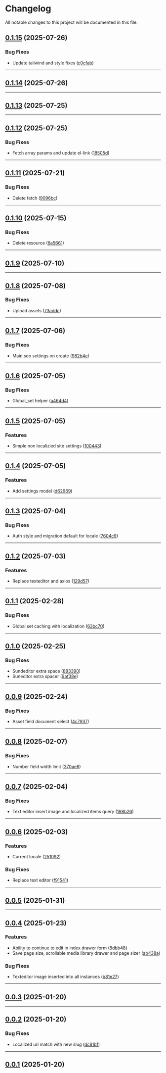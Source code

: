 <!--- BEGIN HEADER -->
# Changelog

All notable changes to this project will be documented in this file.
<!--- END HEADER -->

## [0.1.15](https://github.com/elijahworkz/invicta-admin/compare/v0.1.14...v0.1.15) (2025-07-26)

### Bug Fixes

* Update tailwind and style fixes ([c0cfab](https://github.com/elijahworkz/invicta-admin/commit/c0cfab0b0ac9c7947ee09a62a15a1451ebd6dfbd))


---

## [0.1.14](https://github.com/elijahworkz/invicta-admin/compare/v0.1.13...v0.1.14) (2025-07-26)


---

## [0.1.13](https://github.com/elijahworkz/invicta-admin/compare/v0.1.12...v0.1.13) (2025-07-25)


---

## [0.1.12](https://github.com/elijahworkz/invicta-admin/compare/v0.1.11...v0.1.12) (2025-07-25)

### Bug Fixes

* Fetch array params and update el-link ([18505d](https://github.com/elijahworkz/invicta-admin/commit/18505dd2db1c639f3624b3707ce7b353ffb0d86c))


---

## [0.1.11](https://github.com/elijahworkz/invicta-admin/compare/v0.1.10...v0.1.11) (2025-07-21)

### Bug Fixes

* Delete fetch ([9096bc](https://github.com/elijahworkz/invicta-admin/commit/9096bc5c6e7a90117ed5aa1b7bed71914af32fb2))


---

## [0.1.10](https://github.com/elijahworkz/invicta-admin/compare/v0.1.9...v0.1.10) (2025-07-15)

### Bug Fixes

* Delete resource ([6a5661](https://github.com/elijahworkz/invicta-admin/commit/6a5661c3d51feb914d80110afbd78154ff059489))


---

## [0.1.9](https://github.com/elijahworkz/invicta-admin/compare/v0.1.8...v0.1.9) (2025-07-10)


---

## [0.1.8](https://github.com/elijahworkz/invicta-admin/compare/v0.1.7...v0.1.8) (2025-07-08)

### Bug Fixes

* Upload assets ([73addc](https://github.com/elijahworkz/invicta-admin/commit/73addc9f1fa4a8f8471196bde8c1833f5cad1903))


---

## [0.1.7](https://github.com/elijahworkz/invicta-admin/compare/v0.1.6...v0.1.7) (2025-07-06)

### Bug Fixes

* Main seo settings on create ([982b4e](https://github.com/elijahworkz/invicta-admin/commit/982b4e5cdec8c93f8ee4a8857b0eb9b976146dbc))


---

## [0.1.6](https://github.com/elijahworkz/invicta-admin/compare/v0.1.5...v0.1.6) (2025-07-05)

### Bug Fixes

* Global_set helper ([a464d4](https://github.com/elijahworkz/invicta-admin/commit/a464d4a9c3ede7f353d13e36674a8b0f8872d743))


---

## [0.1.5](https://github.com/elijahworkz/invicta-admin/compare/v0.1.4...v0.1.5) (2025-07-05)

### Features

* Simple non localizied site settings ([100443](https://github.com/elijahworkz/invicta-admin/commit/1004437c327ad726bd3eb9e564e3026f6f697098))


---

## [0.1.4](https://github.com/elijahworkz/invicta-admin/compare/v0.1.3...v0.1.4) (2025-07-05)

### Features

* Add settings model ([d62969](https://github.com/elijahworkz/invicta-admin/commit/d62969ece8301a5308f1cd8aad6231a50cd1d683))


---

## [0.1.3](https://github.com/elijahworkz/invicta-admin/compare/v0.1.2...v0.1.3) (2025-07-04)

### Bug Fixes

* Auth style and migration default for locale ([7604c9](https://github.com/elijahworkz/invicta-admin/commit/7604c925e2176d22e9d5464dd3beb44c3f021bcb))


---

## [0.1.2](https://github.com/elijahworkz/invicta-admin/compare/v0.1.1...v0.1.2) (2025-07-03)

### Features

* Replace texteditor and axios ([129d57](https://github.com/elijahworkz/invicta-admin/commit/129d57c041bb12132e1910b1ff725287b2fe6da8))


---

## [0.1.1](https://github.com/elijahworkz/invicta-admin/compare/v0.1.0...v0.1.1) (2025-02-28)

### Bug Fixes

* Global set caching with localization ([63bc70](https://github.com/elijahworkz/invicta-admin/commit/63bc7081f700fc9acb08c1236153f31f091829bb))


---

## [0.1.0](https://github.com/elijahworkz/invicta-admin/compare/v0.0.9...v0.1.0) (2025-02-25)

### Bug Fixes

* Sundeditor extra space ([883390](https://github.com/elijahworkz/invicta-admin/commit/8833903097dddcab6223ffdc4d32c735fceef1ed))
* Suneditor extra spacer ([9af38e](https://github.com/elijahworkz/invicta-admin/commit/9af38e66974bb6ff1b6dc8941e81c8997e278dcb))


---

## [0.0.9](https://github.com/elijahworkz/invicta-admin/compare/v0.0.8...v0.0.9) (2025-02-24)

### Bug Fixes

* Asset field document select ([4c7937](https://github.com/elijahworkz/invicta-admin/commit/4c79370af389d3256dd08ef1e321896a81811033))


---

## [0.0.8](https://github.com/elijahworkz/invicta-admin/compare/v0.0.7...v0.0.8) (2025-02-07)

### Bug Fixes

* Number field width limit ([370ae6](https://github.com/elijahworkz/invicta-admin/commit/370ae6b7a10cd55589c6305f63661f83e5b70f38))


---

## [0.0.7](https://github.com/elijahworkz/invicta-admin/compare/v0.0.6...v0.0.7) (2025-02-04)

### Bug Fixes

* Text editor insert image and localized items query ([198b26](https://github.com/elijahworkz/invicta-admin/commit/198b264ddc12a7daaa455edde90018b580887fc2))


---

## [0.0.6](https://github.com/elijahworkz/invicta-admin/compare/v0.0.5...v0.0.6) (2025-02-03)

### Features

* Current locale ([251092](https://github.com/elijahworkz/invicta-admin/commit/2510926da9234675ddd2afe9728824e665a665ee))

### Bug Fixes

* Replace text editor ([f91541](https://github.com/elijahworkz/invicta-admin/commit/f915415c99796944019c3c3d2e7187734e029cef))


---

## [0.0.5](https://github.com/elijahworkz/invicta-admin/compare/v0.0.4...v0.0.5) (2025-01-31)


---

## [0.0.4](https://github.com/elijahworkz/invicta-admin/compare/v0.0.3...v0.0.4) (2025-01-23)

### Features

* Ability to continue to edit in index drawer form ([8dbb48](https://github.com/elijahworkz/invicta-admin/commit/8dbb48fffa5df10d33dff09f650302f80190ecd2))
* Save page size, scrollable media library drawer and page sizer ([ab438a](https://github.com/elijahworkz/invicta-admin/commit/ab438ade5eb38f3e10ba68d50bdd7b99aa10d48b))

### Bug Fixes

* Texteditor image inserted into all instances ([b81e27](https://github.com/elijahworkz/invicta-admin/commit/b81e273dc38a88fb2534085f8073fe72a812c01a))


---

## [0.0.3](https://github.com/elijahworkz/invicta-admin/compare/v0.0.2...v0.0.3) (2025-01-20)


---

## [0.0.2](https://github.com/elijahworkz/invicta-admin/compare/v0.0.1...v0.0.2) (2025-01-20)

### Bug Fixes

* Localized uri match with new slug ([dc81bf](https://github.com/elijahworkz/invicta-admin/commit/dc81bf4fe5fa2b7b870217290c0b65049b42f8a8))


---

## [0.0.1](https://github.com/elijahworkz/invicta-admin/compare/0.0.0...v0.0.1) (2025-01-20)

